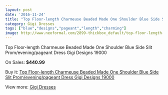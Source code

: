 ```yaml
---
layout: post
date: '2016-11-24'
title: "Top Floor-length Charmeuse Beaded Made One Shoulder Blue Side Slit Prom/evening/pageant Dress Gigi Designs 19000"
category: Gigi Dresses
tags: ["blue","designs","pageant","length","charming"]
image: http://www.neoformal.com/2899-thickbox_default/top-floor-length-charmeuse-beaded-made-one-shoulder-blue-side-slit-prom-evening-pageant-dress-gigi-designs-19000.jpg
---
```

Top Floor-length Charmeuse Beaded Made One Shoulder Blue Side Slit Prom/evening/pageant Dress Gigi Designs 19000

On Sales: **$440.99**
<a href="https://www.neoformal.com/en/gigi-dresses/1075-top-floor-length-charmeuse-beaded-made-one-shoulder-blue-side-slit-prom-evening-pageant-dress-gigi-designs-19000.html"><amp-img layout="responsive" width="600" height="600" src="//www.neoformal.com/2899-thickbox_default/top-floor-length-charmeuse-beaded-made-one-shoulder-blue-side-slit-prom-evening-pageant-dress-gigi-designs-19000.jpg" alt="Top Floor-length Charmeuse Beaded Made One Shoulder Blue Side Slit Prom/evening/pageant Dress Gigi Designs 19000 0" /></a>
<a href="https://www.neoformal.com/en/gigi-dresses/1075-top-floor-length-charmeuse-beaded-made-one-shoulder-blue-side-slit-prom-evening-pageant-dress-gigi-designs-19000.html"><amp-img layout="responsive" width="600" height="600" src="//www.neoformal.com/2900-thickbox_default/top-floor-length-charmeuse-beaded-made-one-shoulder-blue-side-slit-prom-evening-pageant-dress-gigi-designs-19000.jpg" alt="Top Floor-length Charmeuse Beaded Made One Shoulder Blue Side Slit Prom/evening/pageant Dress Gigi Designs 19000 1" /></a>

Buy it: [Top Floor-length Charmeuse Beaded Made One Shoulder Blue Side Slit Prom/evening/pageant Dress Gigi Designs 19000](https://www.neoformal.com/en/gigi-dresses/1075-top-floor-length-charmeuse-beaded-made-one-shoulder-blue-side-slit-prom-evening-pageant-dress-gigi-designs-19000.html "Top Floor-length Charmeuse Beaded Made One Shoulder Blue Side Slit Prom/evening/pageant Dress Gigi Designs 19000")

View more: [Gigi Dresses](https://www.neoformal.com/en/11-gigi-dresses "Gigi Dresses")